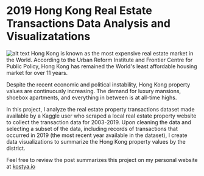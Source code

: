 # 2019 Hong Kong Real Estate Transactions Data Analysis and Visualizatations
![alt text](https://kostya.io/static/img/portfolio/hong-kong-transaction-data-visualization-full.jpg)
Hong Kong is known as the most expensive real estate market in the World. According to the Urban Reform Institute and Frontier Centre for Public Policy, Hong Kong has remained the World's least affordable housing market for over 11 years.

Despite the recent economic and political instability, Hong Kong property values are continuously increasing. The demand for luxury mansions, shoebox apartments, and everything in between is at all-time highs.

In this project, I analyze the real estate property transactions dataset made available by a Kaggle user who scraped a local real estate property website to collect the transaction data for 2003-2019. Upon cleaning the data and selecting a subset of the data, including records of transactions that occurred in 2019 (the most recent year available in the dataset), I create data visualizations to summarize the Hong Kong property values by the district.

Feel free to review the post summarizes this project on my personal website at [kostya.io](https://kostya.io/portfolio/hong-kong-property-transactions-data-visualization)
